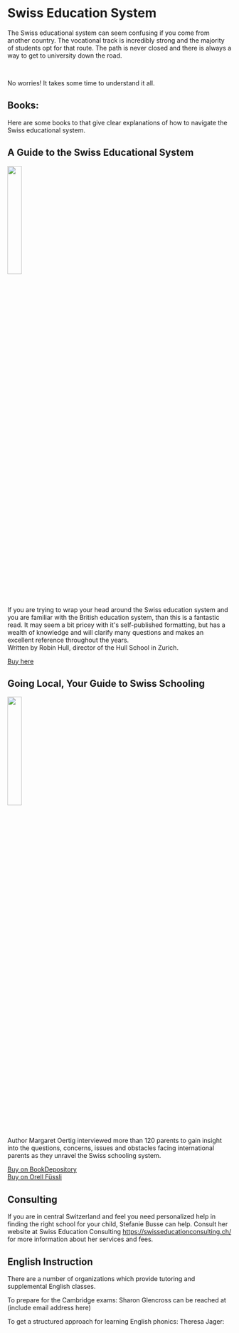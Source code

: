 # Swiss Education System
The Swiss educational system can seem confusing if you come from another country.  The vocational track is incredibly strong and the majority of students opt for that route.  The path is never closed and there is always a way to get to university down the road. 


<object data="/assets/Swiss education system.pdf" type="application/pdf" width="100%" height="500"><a href="/assets/Swiss education system.pdf"></a></object><br>

No worries!  It takes some time to understand it all. 

## Books: 
Here are some books to that give clear explanations of how to navigate the Swiss educational system. 

## A Guide to the Swiss Educational System

<img width="25%" src="https://i.imgur.com/i7EWgnh.jpg" />

If you are trying to wrap your head around the Swiss education system and you are familiar with the British education system, than this is a fantastic read.  It may seem a bit pricey with it's self-published formatting, but has a wealth of knowledge and will clarify many questions and makes an excellent reference throughout the years.  
Written by Robin Hull, director of the Hull School in Zurich. 
 

<a href="https://guideto.ch/" rel="nofollow"> Buy here
</a>  

## Going Local, Your Guide to Swiss Schooling

<img width="25%" src="https://i.imgur.com/l1QGlSC.png" />

Author Margaret Oertig interviewed more than 120 parents to gain insight into the questions, concerns, issues and obstacles facing international parents as they unravel the Swiss schooling system.  
 

<a href="https://www.bookdepository.com/Going-Local-Margaret-Oertig/9783905252255?ref=grid-view&qid=1662552643915&sr=1-1" rel="nofollow"> Buy on BookDepository</a>  
<a href="https://www.orellfuessli.ch/shop/home/artikeldetails/A1019220571" rel="nofollow">Buy on Orell Füssli</a>

## Consulting
If you are in central Switzerland and feel you need personalized help in finding the right school for your child, Stefanie Busse can help.  Consult her website at Swiss Education Consulting https://swisseducationconsulting.ch/ for more information about her services and fees. 

## English Instruction
There are a number of organizations which provide tutoring and supplemental English classes.

To prepare for the Cambridge exams:
	Sharon Glencross can be reached at (include email address here)

To get a structured approach for learning English phonics:
	Theresa Jager: 





<!--stackedit_data:
eyJoaXN0b3J5IjpbLTE5MjMwNTk2MCw4ODk3MTc4ODMsMTgxNz
IyMjgwNCwzOTk1ODQ1OTUsNjUyNzgwMzYxLDUxNTc2MjQzLC0y
MDAwMTc3Mjc5LDE3Nzk1MDM2NDksLTEwNTUxMjYwNCwtMTkwOD
c4OTY0OSwtMTE4MTEwNzE1MywxMDI1MzQ1NTY0LDE0NTU5OTIz
NzQsLTE5NTYwODIxOThdfQ==
-->